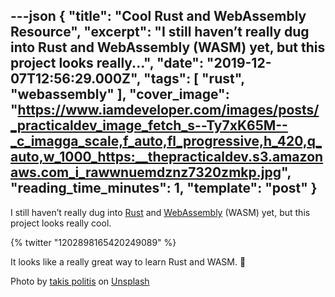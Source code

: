 ---json
{
  "title": "Cool Rust and WebAssembly Resource",
  "excerpt": "I still haven’t really dug into Rust and WebAssembly (WASM) yet, but this project looks really...",
  "date": "2019-12-07T12:56:29.000Z",
  "tags": [
    "rust",
    "webassembly"
  ],
  "cover_image": "https://www.iamdeveloper.com/images/posts/_practicaldev_image_fetch_s--Ty7xK65M--_c_imagga_scale,f_auto,fl_progressive,h_420,q_auto,w_1000_https:__thepracticaldev.s3.amazonaws.com_i_rawwnuemdznz7320zmkp.jpg",
  "reading_time_minutes": 1,
  "template": "post"
}
---

I still haven’t really dug into [Rust](https://www.rust-lang.org) and [WebAssembly](https://webassembly.org) (WASM) yet, but this project looks really cool.

{% twitter "1202898165420249089" %}

It looks like a really great way to learn Rust and WASM. 👏

Photo by [takis politis](https://unsplash.com/@citylop?utm_source=unsplash&utm_medium=referral&utm_content=creditCopyText) on [Unsplash](https://unsplash.com/?utm_source=unsplash&utm_medium=referral&utm_content=creditCopyText)
